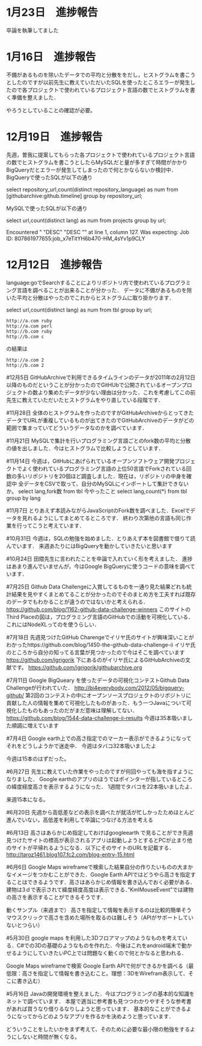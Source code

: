 # 1月23日　進捗報告
卒論を執筆してました
# 1月16日　進捗報告
不備があるものを除いたデータでの平均と分散ををだし，ヒストグラムを書こうとしたのですが以前先生に教えていただいたSQLを使ったところエラーが発生したので各プロジェクトで使われているプロジェクト言語の数でヒストグラムを書く準備を整えました．

やろうとしていることの確認が必要。

# 12月19日　進捗報告
先週，曽我に提案してもらった各プロジェクトで使われているプロジェクト言語の数でヒストグラムを書こうとしたらMySQLだと量が多すぎて時間がかかりBigQueryだとエラーが発生してしまったので何とかならないか検討中．
BigQueryで使ったSQLが以下の通り

select repository_url,count(distinct repository_language) as num from [githubarchive:github.timeline] group by repository_url;

MySQLで使ったSQLが以下の通り

select url,count(distinct lang) as num from projects group by url;

Encountered " "DESC" "DESC "" at line 1, column 127. Was expecting: <EOF>
Job ID: 807861977655:job_x7eTitYH6b470-HM_4sYv1p9CLY

# 12月12日　進捗報告
language:goでSearchすることによりリポジトリ内で使われているプログラミング言語を調べることが出来ることが分かった．
データに不備があるものを除いた平均と分散はやったのでこれからヒストグラムに取り掛かります．

select url,count(distinct lang) as num from tbl group by url;

```
http://a.com ruby
http://a.com perl
http://b.com ruby
http://b.com c
```

の結果は

```
http://a.com 2
http://b.com 2
```

#12月5日
GitHubArchiveで利用できるタイムラインのデータが2011年の2月12日以降のものだということが分かったのでGitHUbで公開されているオープンプロジェクトの数より集めたデータが少ない理由は分かった．これを考慮してこの前先生に教えていただいたヒストグラムをやり直している段階です．

#11月28日
全体のヒストグラムを作ったのですがGitHubArchiveからとってきたデータでURLが重複しているものが出てきたのでGitHubArchiveのデータがどの範囲で集まっていてどういうデータなのかを調べています．

#11月21日
MySQLで集計を行いプログラミング言語ごとのfork数の平均と分散の値を出しました．今はヒストグラムで比較しようとしています．

#11月14日
今週は，GitHubにあげられているオープンソフトウェア開発プロジェクトでよく使われているプログラミング言語の上位50言語でForkされている回数の多いリポジトリを20個ほど調査しました．現在は，リポジトリの中身を確認中
全データをCSVで取って、自分のMySQLにインポートして集計できないか。
select lang,fork数 from tbl
今やったこと
select lang,count(*) from tbl group by lang

#11月7日
とりあえず本読みながらJavaScriptのFork数を調べました．Excelでデータを見れるようにしてまとめてるところです． 終わり次第他の言語も同じ作業を行ってこうと考えています．

#10月31日
今週は，SQLの勉強を始めました．とりあえず本を図書館で借りて読んでいます． 来週あたりにはBigQueryを動かしていきたいと思います

#10月24日
田隈先生に言われたことを卒論で入れていく形を考えました． 進捗はあまり進んでいませんが，今はGoogle BigQueryに使うコードの意味を調べています．

#7月25日
Github Data Challengeに入賞してるものを一通り見た結果どれも統計結果を見やすくまとめてることが分かったのでそのまとめ方を工夫すれば既存のデータでもわかることが違うのではないかと考えられる． https://github.com/blog/1162-github-data-challenge-winners このサイトのThird Placeの図は，プログラミング言語のGitHubでの活動を可視化している．これにはNodeXLってのを使うらしい．

#7月18日
先週見つけたGitHub Charengeでイリヤ氏のサイトが興味深いことがわかったhttps://github.com/blog/1450-the-github-data-challenge-ii イリヤ氏のところから自分の知ってる言葉が見つかったので今はそこを調べています https://github.com/igrigorik 下にあるのがイリヤ氏によるGitHubArchiveの文献です。 https://github.com/igrigorik/githubarchive.org

#7月11日
Google BigQueary を使ったデータの可視化コンテストGithub Data Challengeが行われていた． http://bi4everybody.com/2012/05/bigquery-github/ 第2回のコンテストの中にオープンソースプロジェクトのリポジトリに貢献した人の情報を集めて可視化したものがあった．もう一つJavaについて可視化したものもあったのだがまだ意味は理解してない．https://github.com/blog/1544-data-challenge-ii-results 今週は35本吸いました順調に増えています

#7月4日
Google earth上での高さ指定でのマーカー表示ができるようになってそれをどうしようかで迷走中． 今週はタバコ32本吸いましたよ

今週は15本のはずだった。

#6月27日
先生に教えていた作業をやったのですが何回やっても海を指すようになりました． Google earthのアプリのほうではポインターが指しているところの緯度経度高さを表示するようになった． 1週間でタバコを22本吸いましたよ．
	
来週15本になる。

#6月20日
先週から高低差などの表示を調べたが就活が忙しかったためほとんど進んでいない，高低差を利用して卒論につなげる方法を考える

#6月13日
高さはあらかじめ指定しておけばgoogleearth で見ることができ先週見つけたサイトの標高が表示されるアプリは起動しようとするとPCが止まり他のサイトが平帰れるようになる．以下にそのサイトのURLを記載する． http://taroz1461.blog107.fc2.com/blog-entry-15.html

#6月6日
Google Maps wireframeで検索した結果自分の作りたいものの大まかなイメージをつかむことができた．Google Earth APIではどうやら高さを指定することはできるようです．高さはあらかじめ情報を書き込んでおく必要がある．建物は3ｄで表示されて緯度経度高度は表示できる．”KmlMouseEvent”では建物の高さを表示することができるそうです．

動くサンプル（来週まで）
高さを指定して情報を表示するのは比較的簡単そう
マウスクリックで高さを含めた場所を取るのは難しそう（APIがサポートしていないとつらい）

#5月30日
google maps を利用した3Dフロアマップのようなものを考えている．C#での3Dの基礎のようなものを作れた．今後はこれをandroid端末で動かせるようにしていきたいPC上では問題なく動くので何とかなると思われる．

Google Maps wireframeで検索
Google Earth APIで何ができるかを調べる（最低限：高さを指定して情報を書き込むこと。理想：3DをWirefram表示して、そこに書き込む）

#5月16日
Javaの開発環境を整えました．今はプログラミングの基本的な知識をネットで調べています． 本屋で適当に参考書も見つつわかりやすそうな参考書があれば買うなり借りるなりしようと思っています． 基本的なことができるようになってからどのようなアプリを作るかを決めようと思っています．

どういうことをしたいかをまず考えて、そのために必要な最小限の勉強をするようにしないと時間が無くなる。